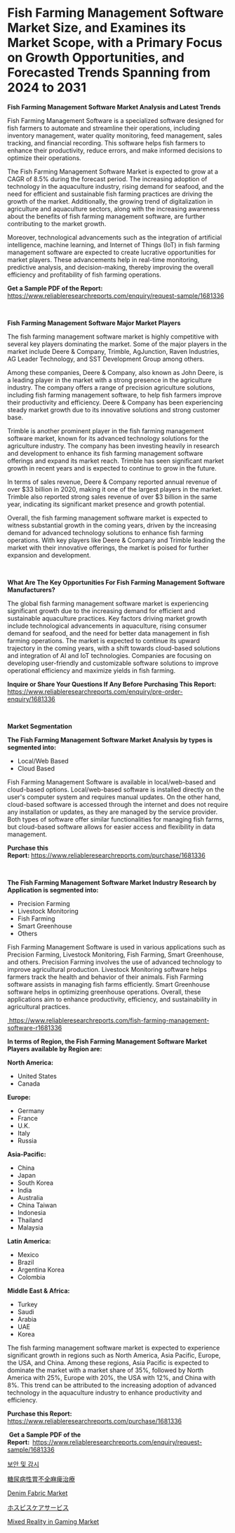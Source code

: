 <p><h1>Fish Farming Management Software Market Size, and Examines its Market Scope, with a Primary Focus on Growth Opportunities, and Forecasted Trends Spanning from 2024 to 2031</h1></p><p><strong>Fish Farming Management Software Market Analysis and Latest Trends</strong></p>
<p><p>Fish Farming Management Software is a specialized software designed for fish farmers to automate and streamline their operations, including inventory management, water quality monitoring, feed management, sales tracking, and financial recording. This software helps fish farmers to enhance their productivity, reduce errors, and make informed decisions to optimize their operations.</p><p>The Fish Farming Management Software Market is expected to grow at a CAGR of 8.5% during the forecast period. The increasing adoption of technology in the aquaculture industry, rising demand for seafood, and the need for efficient and sustainable fish farming practices are driving the growth of the market. Additionally, the growing trend of digitalization in agriculture and aquaculture sectors, along with the increasing awareness about the benefits of fish farming management software, are further contributing to the market growth.</p><p>Moreover, technological advancements such as the integration of artificial intelligence, machine learning, and Internet of Things (IoT) in fish farming management software are expected to create lucrative opportunities for market players. These advancements help in real-time monitoring, predictive analysis, and decision-making, thereby improving the overall efficiency and profitability of fish farming operations.</p></p>
<p><strong>Get a Sample PDF of the Report:&nbsp;</strong> <a href="https://www.reliableresearchreports.com/enquiry/request-sample/1681336">https://www.reliableresearchreports.com/enquiry/request-sample/1681336</a></p>
<p>&nbsp;</p>
<p><strong>Fish Farming Management Software Major Market Players</strong></p>
<p><p>The fish farming management software market is highly competitive with several key players dominating the market. Some of the major players in the market include Deere & Company, Trimble, AgJunction, Raven Industries, AG Leader Technology, and SST Development Group among others.</p><p>Among these companies, Deere & Company, also known as John Deere, is a leading player in the market with a strong presence in the agriculture industry. The company offers a range of precision agriculture solutions, including fish farming management software, to help fish farmers improve their productivity and efficiency. Deere & Company has been experiencing steady market growth due to its innovative solutions and strong customer base.</p><p>Trimble is another prominent player in the fish farming management software market, known for its advanced technology solutions for the agriculture industry. The company has been investing heavily in research and development to enhance its fish farming management software offerings and expand its market reach. Trimble has seen significant market growth in recent years and is expected to continue to grow in the future.</p><p>In terms of sales revenue, Deere & Company reported annual revenue of over $33 billion in 2020, making it one of the largest players in the market. Trimble also reported strong sales revenue of over $3 billion in the same year, indicating its significant market presence and growth potential.</p><p>Overall, the fish farming management software market is expected to witness substantial growth in the coming years, driven by the increasing demand for advanced technology solutions to enhance fish farming operations. With key players like Deere & Company and Trimble leading the market with their innovative offerings, the market is poised for further expansion and development.</p></p>
<p>&nbsp;</p>
<p><strong>What Are The Key Opportunities For Fish Farming Management Software Manufacturers?</strong></p>
<p><p>The global fish farming management software market is experiencing significant growth due to the increasing demand for efficient and sustainable aquaculture practices. Key factors driving market growth include technological advancements in aquaculture, rising consumer demand for seafood, and the need for better data management in fish farming operations. The market is expected to continue its upward trajectory in the coming years, with a shift towards cloud-based solutions and integration of AI and IoT technologies. Companies are focusing on developing user-friendly and customizable software solutions to improve operational efficiency and maximize yields in fish farming.</p></p>
<p><strong>Inquire or Share Your Questions If Any Before Purchasing This Report:</strong> <a href="https://www.reliableresearchreports.com/enquiry/pre-order-enquiry/1681336">https://www.reliableresearchreports.com/enquiry/pre-order-enquiry/1681336</a></p>
<p>&nbsp;</p>
<p><strong>Market Segmentation</strong></p>
<p><strong>The Fish Farming Management Software Market Analysis by types is segmented into:</strong></p>
<p><ul><li>Local/Web Based</li><li>Cloud Based</li></ul></p>
<p><p>Fish Farming Management Software is available in local/web-based and cloud-based options. Local/web-based software is installed directly on the user's computer system and requires manual updates. On the other hand, cloud-based software is accessed through the internet and does not require any installation or updates, as they are managed by the service provider. Both types of software offer similar functionalities for managing fish farms, but cloud-based software allows for easier access and flexibility in data management.</p></p>
<p><strong>Purchase this Report:&nbsp;</strong><a href="https://www.reliableresearchreports.com/purchase/1681336">https://www.reliableresearchreports.com/purchase/1681336</a></p>
<p>&nbsp;</p>
<p><strong>The Fish Farming Management Software Market Industry Research by Application is segmented into:</strong></p>
<p><ul><li>Precision Farming</li><li>Livestock Monitoring</li><li>Fish Farming</li><li>Smart Greenhouse</li><li>Others</li></ul></p>
<p><p>Fish Farming Management Software is used in various applications such as Precision Farming, Livestock Monitoring, Fish Farming, Smart Greenhouse, and others. Precision Farming involves the use of advanced technology to improve agricultural production. Livestock Monitoring software helps farmers track the health and behavior of their animals. Fish Farming software assists in managing fish farms efficiently. Smart Greenhouse software helps in optimizing greenhouse operations. Overall, these applications aim to enhance productivity, efficiency, and sustainability in agricultural practices.</p></p>
<p><a href="https://www.reliableresearchreports.com/fish-farming-management-software-r1681336">&nbsp;https://www.reliableresearchreports.com/fish-farming-management-software-r1681336</a></p>
<p><strong>In terms of Region, the Fish Farming Management Software Market Players available by Region are:</strong></p>
<p>
    <p> <strong> North America: </strong>
        <ul>
            <li>United States</li>
            <li>Canada</li>
        </ul>
        </p> 
    <p> <strong> Europe: </strong>
        <ul>
            <li>Germany</li>
            <li>France</li>
            <li>U.K.</li>
            <li>Italy</li>
            <li>Russia</li>
        </ul>
        </p> 
    <p> <strong> Asia-Pacific: </strong>
        <ul>
            <li>China</li>
            <li>Japan</li>
            <li>South Korea</li>
            <li>India</li>
            <li>Australia</li>
            <li>China Taiwan</li>
            <li>Indonesia</li>
            <li>Thailand</li>
            <li>Malaysia</li>
        </ul>
        </p> 
    <p> <strong> Latin America: </strong>
        <ul>
            <li>Mexico</li>
            <li>Brazil</li>
            <li>Argentina Korea</li>
            <li>Colombia</li>
        </ul>
        </p> 
    <p> <strong> Middle East & Africa: </strong>
        <ul>
            <li>Turkey</li>
            <li>Saudi</li>
            <li>Arabia</li>
            <li>UAE</li>
            <li>Korea</li>
        </ul>
    </p>
    </p>
<p><p>The fish farming management software market is expected to experience significant growth in regions such as North America, Asia Pacific, Europe, the USA, and China. Among these regions, Asia Pacific is expected to dominate the market with a market share of 35%, followed by North America with 25%, Europe with 20%, the USA with 12%, and China with 8%. This trend can be attributed to the increasing adoption of advanced technology in the aquaculture industry to enhance productivity and efficiency.</p></p>
<p><strong>Purchase this Report: </strong><a href="https://www.reliableresearchreports.com/purchase/1681336">https://www.reliableresearchreports.com/purchase/1681336</a></p>
<p>&nbsp;<strong>Get a Sample PDF of the Report:&nbsp;&nbsp;</strong><a href="https://www.reliableresearchreports.com/enquiry/request-sample/1681336">https://www.reliableresearchreports.com/enquiry/request-sample/1681336</a></p>
<p><strong></strong></p>
<p><p><a href="https://medium.com/@hilmi-2a/%EB%B3%B4%EC%95%88-%EB%B0%8F-%EA%B0%90%EC%8B%9C-%EC%8B%9C%EC%9E%A5-%EC%84%B1%EA%B3%B5%EC%A0%81%EC%9D%B8-%EB%B9%84%EC%A6%88%EB%8B%88%EC%8A%A4-%EC%A0%84%EB%9E%B5%EC%9D%98-%EC%97%B4%EC%87%A0-2031%EB%85%84%EA%B9%8C%EC%A7%80%EC%9D%98-%EC%98%88%EC%B8%A1-0242ec25de35">보안 및 감시</a></p><p><a href="https://github.com/AriMuller2009/Market-Research-Report-List-1/blob/main/561844560253.md">糖尿病性胃不全麻痺治療</a></p><p><a href="https://www.linkedin.com/pulse/denim-fabric-market-key-successful-business-strategy-forecast-zik8e?trackingId=jpG7ih%2FIOo4aswlyBxZ9PA%3D%3D">Denim Fabric Market</a></p><p><a href="https://medium.com/@alletty768546/%E3%83%9B%E3%82%B9%E3%83%94%E3%82%B9%E3%82%B1%E3%82%A2%E3%82%B5%E3%83%BC%E3%83%93%E3%82%B9%E5%B8%82%E5%A0%B4-2031%E5%B9%B4%E3%81%BE%E3%81%A7%E3%81%AE%E3%83%88%E3%83%AC%E3%83%B3%E3%83%89-%E4%BA%88%E6%B8%AC-%E7%AB%B6%E4%BA%89%E5%88%86%E6%9E%90-2b9a19c94382">ホスピスケアサービス</a></p><p><a href="https://github.com/fiixsa/Market-Research-Report-List-2/blob/main/mixed-reality-in-gaming-market.md">Mixed Reality in Gaming Market</a></p></p>